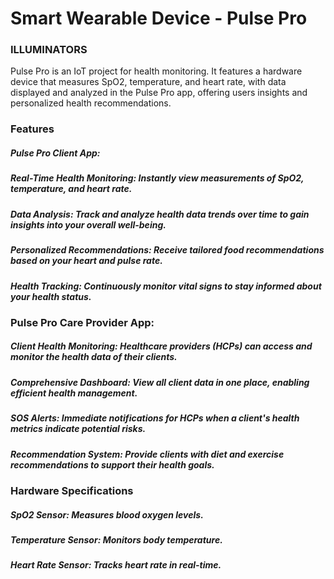 # Smart Wearable Device - Pulse Pro

### ILLUMINATORS

Pulse Pro is an IoT project for health monitoring. It features a hardware device that measures SpO2, temperature, and heart rate, with data displayed and analyzed in the Pulse Pro app, offering users insights and personalized health recommendations.

### Features
##### Pulse Pro Client App:
##### Real-Time Health Monitoring: Instantly view measurements of SpO2, temperature, and heart rate.
##### Data Analysis: Track and analyze health data trends over time to gain insights into your overall well-being.
##### Personalized Recommendations: Receive tailored food recommendations based on your heart and pulse rate.
##### Health Tracking: Continuously monitor vital signs to stay informed about your health status.

### Pulse Pro Care Provider App:
##### Client Health Monitoring: Healthcare providers (HCPs) can access and monitor the health data of their clients.
##### Comprehensive Dashboard: View all client data in one place, enabling efficient health management.
##### SOS Alerts: Immediate notifications for HCPs when a client's health metrics indicate potential risks.
##### Recommendation System: Provide clients with diet and exercise recommendations to support their health goals.


### Hardware Specifications
##### SpO2 Sensor: Measures blood oxygen levels.
##### Temperature Sensor: Monitors body temperature.
##### Heart Rate Sensor: Tracks heart rate in real-time.
